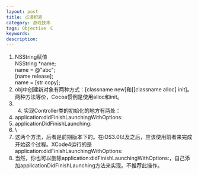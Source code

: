 ```yaml
---
layout: post
title: 点滴积累
category: 游戏技术
tags: Objective　C
keywords: 
description: 
---
```


1.  NSString赋值\
     NSString \*name;\
     name = @"abc";\
     [name release];\
     name = [str copy];
2.  obj中创建新对象有两种方式：[classname new]和[[classname alloc]
    init]。两种方法等价，Cocoa惯例是使用alloc和init。
3.  4.  实现Controller类的初始化的地方有两处：
5.  application:didFinishLaunchingWithOptions:
6.  applicationDidFinishLaunching:
7.  \
8.  这两个方法，后者是前期版本下的。在iOS3.0以及之后，应该使用前者来完成开始这个过程。XCode4运行的是application:didFinishLaunchingWithOptions:
9.  当然，你也可以删除application:didFinishLaunchingWithOptions:，自己添加applicationDidFinishLaunching方法来实现。不推荐此操作。






